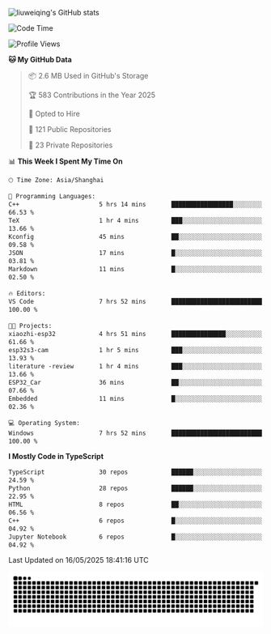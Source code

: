 ![liuweiqing's GitHub stats](https://github-readme-stats.vercel.app/api?username=14790897&show_icons=true&locale=cn&include_all_commits=true&count_private=true)

<!--START_SECTION:waka-->
![Code Time](http://img.shields.io/badge/Code%20Time-2%2C144%20hrs%2035%20mins-blue)

![Profile Views](http://img.shields.io/badge/Profile%20Views-65-blue)

**🐱 My GitHub Data** 

> 📦 2.6 MB Used in GitHub's Storage 
 > 
> 🏆 583 Contributions in the Year 2025
 > 
> 💼 Opted to Hire
 > 
> 📜 121 Public Repositories 
 > 
> 🔑 23 Private Repositories 
 > 
📊 **This Week I Spent My Time On** 

```text
🕑︎ Time Zone: Asia/Shanghai

💬 Programming Languages: 
C++                      5 hrs 14 mins       █████████████████░░░░░░░░   66.53 % 
TeX                      1 hr 4 mins         ███░░░░░░░░░░░░░░░░░░░░░░   13.66 % 
Kconfig                  45 mins             ██░░░░░░░░░░░░░░░░░░░░░░░   09.58 % 
JSON                     17 mins             █░░░░░░░░░░░░░░░░░░░░░░░░   03.81 % 
Markdown                 11 mins             █░░░░░░░░░░░░░░░░░░░░░░░░   02.50 % 

🔥 Editors: 
VS Code                  7 hrs 52 mins       █████████████████████████   100.00 % 

🐱‍💻 Projects: 
xiaozhi-esp32            4 hrs 51 mins       ███████████████░░░░░░░░░░   61.66 % 
esp32s3-cam              1 hr 5 mins         ███░░░░░░░░░░░░░░░░░░░░░░   13.93 % 
literature -review       1 hr 4 mins         ███░░░░░░░░░░░░░░░░░░░░░░   13.66 % 
ESP32_Car                36 mins             ██░░░░░░░░░░░░░░░░░░░░░░░   07.66 % 
Embedded                 11 mins             █░░░░░░░░░░░░░░░░░░░░░░░░   02.36 % 

💻 Operating System: 
Windows                  7 hrs 52 mins       █████████████████████████   100.00 % 
```

**I Mostly Code in TypeScript** 

```text
TypeScript               30 repos            ██████░░░░░░░░░░░░░░░░░░░   24.59 % 
Python                   28 repos            ██████░░░░░░░░░░░░░░░░░░░   22.95 % 
HTML                     8 repos             ██░░░░░░░░░░░░░░░░░░░░░░░   06.56 % 
C++                      6 repos             █░░░░░░░░░░░░░░░░░░░░░░░░   04.92 % 
Jupyter Notebook         6 repos             █░░░░░░░░░░░░░░░░░░░░░░░░   04.92 % 
```




 Last Updated on 16/05/2025 18:41:16 UTC
<!--END_SECTION:waka-->

<picture>
  <source media="(prefers-color-scheme: dark)" srcset="https://raw.githubusercontent.com/14790897/14790897/output/github-contribution-grid-snake-dark.svg" />
  <source media="(prefers-color-scheme: light)" srcset="https://raw.githubusercontent.com/14790897/14790897/output/github-contribution-grid-snake.svg" />
  <img alt="github-snake" src="https://raw.githubusercontent.com/14790897/14790897/output/github-contribution-grid-snake.svg" />
</picture>
